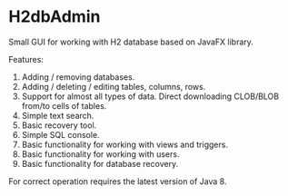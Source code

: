 # H2dbAdmin
Small GUI for working with H2 database based on JavaFX library.

Features:

1. Adding / removing databases.
2. Adding / deleting / editing tables, columns, rows.
3. Support for almost all types of data. Direct downloading CLOB/BLOB from/to cells of tables.
4. Simple text search.
5. Basic recovery tool.
6. Simple SQL console.
7. Basic functionality for working with views and triggers.
8. Basic functionality for working with users.
9. Basic functionality for database recovery.

For correct operation requires the latest version of Java 8.



